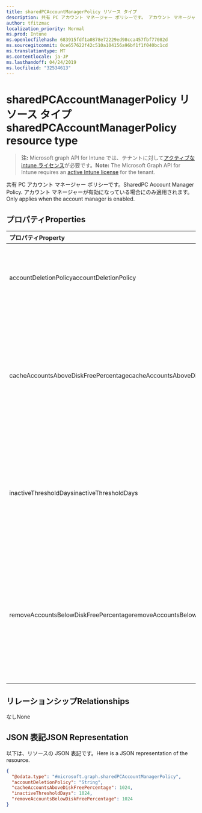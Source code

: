 ```yaml
---
title: sharedPCAccountManagerPolicy リソース タイプ
description: 共有 PC アカウント マネージャー ポリシーです。 アカウント マネージャーが有効になっている場合にのみ適用されます。
author: tfitzmac
localization_priority: Normal
ms.prod: Intune
ms.openlocfilehash: 683915fdf1a0878e72229ed98cca457fbf77082d
ms.sourcegitcommit: 0ce657622f42c510a104156a96bf1f1f040bc1cd
ms.translationtype: MT
ms.contentlocale: ja-JP
ms.lasthandoff: 04/24/2019
ms.locfileid: "32534613"
---
```

# <a name="sharedpcaccountmanagerpolicy-resource-type"></a><span data-ttu-id="0e4cd-104">sharedPCAccountManagerPolicy リソース タイプ</span><span class="sxs-lookup"><span data-stu-id="0e4cd-104">sharedPCAccountManagerPolicy resource type</span></span>

> <span data-ttu-id="0e4cd-105">**注:** Microsoft graph API for Intune では、テナントに対して[アクティブな intune ライセンス](https://go.microsoft.com/fwlink/?linkid=839381)が必要です。</span><span class="sxs-lookup"><span data-stu-id="0e4cd-105">**Note:** The Microsoft Graph API for Intune requires an [active Intune license](https://go.microsoft.com/fwlink/?linkid=839381) for the tenant.</span></span>

<span data-ttu-id="0e4cd-106">共有 PC アカウント マネージャー ポリシーです。</span><span class="sxs-lookup"><span data-stu-id="0e4cd-106">SharedPC Account Manager Policy.</span></span> <span data-ttu-id="0e4cd-107">アカウント マネージャーが有効になっている場合にのみ適用されます。</span><span class="sxs-lookup"><span data-stu-id="0e4cd-107">Only applies when the account manager is enabled.</span></span>

## <a name="properties"></a><span data-ttu-id="0e4cd-108">プロパティ</span><span class="sxs-lookup"><span data-stu-id="0e4cd-108">Properties</span></span>
|<span data-ttu-id="0e4cd-109">プロパティ</span><span class="sxs-lookup"><span data-stu-id="0e4cd-109">Property</span></span>|<span data-ttu-id="0e4cd-110">型</span><span class="sxs-lookup"><span data-stu-id="0e4cd-110">Type</span></span>|<span data-ttu-id="0e4cd-111">説明</span><span class="sxs-lookup"><span data-stu-id="0e4cd-111">Description</span></span>|
|:---|:---|:---|
|<span data-ttu-id="0e4cd-112">accountDeletionPolicy</span><span class="sxs-lookup"><span data-stu-id="0e4cd-112">accountDeletionPolicy</span></span>|[<span data-ttu-id="0e4cd-113">sharedPCAccountDeletionPolicyType</span><span class="sxs-lookup"><span data-stu-id="0e4cd-113">sharedPCAccountDeletionPolicyType</span></span>](../resources/intune-deviceconfig-sharedpcaccountdeletionpolicytype.md)|<span data-ttu-id="0e4cd-114">アカウントがいつ削除されるかを構成します。</span><span class="sxs-lookup"><span data-stu-id="0e4cd-114">Configures when accounts are deleted.</span></span> <span data-ttu-id="0e4cd-115">可能な値は、`immediate`、`diskSpaceThreshold`、`diskSpaceThresholdOrInactiveThreshold` です。</span><span class="sxs-lookup"><span data-stu-id="0e4cd-115">Possible values are: `immediate`, `diskSpaceThreshold`, `diskSpaceThresholdOrInactiveThreshold`.</span></span>|
|<span data-ttu-id="0e4cd-116">cacheAccountsAboveDiskFreePercentage</span><span class="sxs-lookup"><span data-stu-id="0e4cd-116">cacheAccountsAboveDiskFreePercentage</span></span>|<span data-ttu-id="0e4cd-117">Int32</span><span class="sxs-lookup"><span data-stu-id="0e4cd-117">Int32</span></span>|<span data-ttu-id="0e4cd-118">キャッシュされている共有 PC アカウントの削除が停止される前に、PC に必要な使用可能なディスク領域の割合を設定します。</span><span class="sxs-lookup"><span data-stu-id="0e4cd-118">Sets the percentage of available disk space a PC should have before it stops deleting cached shared PC accounts.</span></span> <span data-ttu-id="0e4cd-119">AccountDeletionPolicy が DiskSpaceThreshold または DiskSpaceThresholdOrInactiveThreshold の場合にのみ適用されます。</span><span class="sxs-lookup"><span data-stu-id="0e4cd-119">Only applies when AccountDeletionPolicy is DiskSpaceThreshold or DiskSpaceThresholdOrInactiveThreshold.</span></span> <span data-ttu-id="0e4cd-120">有効な値は 0 から 100 までです</span><span class="sxs-lookup"><span data-stu-id="0e4cd-120">Valid values 0 to 100</span></span>|
|<span data-ttu-id="0e4cd-121">inactiveThresholdDays</span><span class="sxs-lookup"><span data-stu-id="0e4cd-121">inactiveThresholdDays</span></span>|<span data-ttu-id="0e4cd-122">Int32</span><span class="sxs-lookup"><span data-stu-id="0e4cd-122">Int32</span></span>|<span data-ttu-id="0e4cd-123">指定した期間にわたってログオンしていない場合にアカウントの削除が始まるタイミングを日数で指定します。</span><span class="sxs-lookup"><span data-stu-id="0e4cd-123">Specifies when the accounts will start being deleted when they have not been logged on during the specified period, given as number of days.</span></span> <span data-ttu-id="0e4cd-124">AccountDeletionPolicy が DiskSpaceThreshold または DiskSpaceThresholdOrInactiveThreshold の場合にのみ適用されます。</span><span class="sxs-lookup"><span data-stu-id="0e4cd-124">Only applies when AccountDeletionPolicy is DiskSpaceThreshold or DiskSpaceThresholdOrInactiveThreshold.</span></span>|
|<span data-ttu-id="0e4cd-125">removeAccountsBelowDiskFreePercentage</span><span class="sxs-lookup"><span data-stu-id="0e4cd-125">removeAccountsBelowDiskFreePercentage</span></span>|<span data-ttu-id="0e4cd-126">Int32</span><span class="sxs-lookup"><span data-stu-id="0e4cd-126">Int32</span></span>|<span data-ttu-id="0e4cd-127">キャッシュ済みのアカウントを削除してディスク領域を空ける前に、PC に残っているディスク領域の割合を設定します。</span><span class="sxs-lookup"><span data-stu-id="0e4cd-127">Sets the percentage of disk space remaining on a PC before cached accounts will be deleted to free disk space.</span></span> <span data-ttu-id="0e4cd-128">非アクティブの状態が最長のアカウントから削除されます。</span><span class="sxs-lookup"><span data-stu-id="0e4cd-128">Accounts that have been inactive the longest will be deleted first.</span></span> <span data-ttu-id="0e4cd-129">AccountDeletionPolicy が DiskSpaceThresholdOrInactiveThreshold の場合にのみ適用されます。</span><span class="sxs-lookup"><span data-stu-id="0e4cd-129">Only applies when AccountDeletionPolicy is DiskSpaceThresholdOrInactiveThreshold.</span></span> <span data-ttu-id="0e4cd-130">有効な値は 0 から 100 までです</span><span class="sxs-lookup"><span data-stu-id="0e4cd-130">Valid values 0 to 100</span></span>|

## <a name="relationships"></a><span data-ttu-id="0e4cd-131">リレーションシップ</span><span class="sxs-lookup"><span data-stu-id="0e4cd-131">Relationships</span></span>
<span data-ttu-id="0e4cd-132">なし</span><span class="sxs-lookup"><span data-stu-id="0e4cd-132">None</span></span>

## <a name="json-representation"></a><span data-ttu-id="0e4cd-133">JSON 表記</span><span class="sxs-lookup"><span data-stu-id="0e4cd-133">JSON Representation</span></span>
<span data-ttu-id="0e4cd-134">以下は、リソースの JSON 表記です。</span><span class="sxs-lookup"><span data-stu-id="0e4cd-134">Here is a JSON representation of the resource.</span></span>
<!-- {
  "blockType": "resource",
  "@odata.type": "microsoft.graph.sharedPCAccountManagerPolicy"
}
-->
``` json
{
  "@odata.type": "#microsoft.graph.sharedPCAccountManagerPolicy",
  "accountDeletionPolicy": "String",
  "cacheAccountsAboveDiskFreePercentage": 1024,
  "inactiveThresholdDays": 1024,
  "removeAccountsBelowDiskFreePercentage": 1024
}
```



